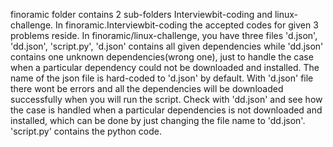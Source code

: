finoramic folder contains 2 sub-folders Interviewbit-coding and linux-challenge.
In finoramic.Interviewbit-coding the accepted codes for given 3 problems reside.
In finoramic/linux-challenge, you have three files 'd.json', 'dd.json', 'script.py', 
'd.json' contains all given dependencies while 'dd.json' contains one unknown dependencies(wrong one), just to handle the case when a particular dependency could not be downloaded and installed. The name of the json file is hard-coded to 'd.json' by default. With 'd.json' file there wont be errors and all the dependencies will be downloaded successfully when you will run the script. Check with 'dd.json' and see how the case is handled when a particular dependencies is not downloaded and installed, which can be done by just changing the file name to 'dd.json'. 'script.py' contains the python code.
